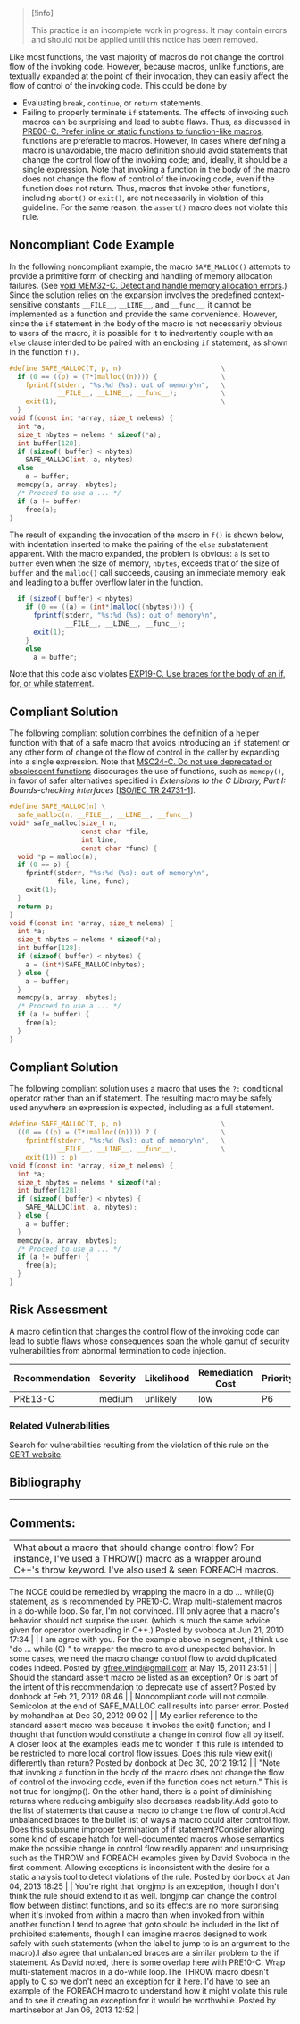 > [!info]  
>
> This practice is an incomplete work in progress. It may contain errors and should not be applied until this notice has been removed.

Like most functions, the vast majority of macros do not change the control flow of the invoking code. However, because macros, unlike functions, are textually expanded at the point of their invocation, they can easily affect the flow of control of the invoking code. This could be done by
-   Evaluating `break`, `continue`, or `return` statements.
-   Failing to properly terminate `if` statements.
The effects of invoking such macros can be surprising and lead to subtle flaws. Thus, as discussed in [PRE00-C. Prefer inline or static functions to function-like macros](PRE00-C_%20Prefer%20inline%20or%20static%20functions%20to%20function-like%20macros), functions are preferable to macros. However, in cases where defining a macro is unavoidable, the macro definition should avoid statements that change the control flow of the invoking code; and, ideally, it should be a single expression.
Note that invoking a function in the body of the macro does not change the flow of control of the invoking code, even if the function does not return. Thus, macros that invoke other functions, including `abort()` or `exit()`, are not necessarily in violation of this guideline. For the same reason, the `assert()` macro does not violate this rule.
## Noncompliant Code Example
In the following noncompliant example, the macro `SAFE_MALLOC()` attempts to provide a primitive form of checking and handling of memory allocation failures. (See [void MEM32-C. Detect and handle memory allocation errors](void%20MEM32-C_%20Detect%20and%20handle%20memory%20allocation%20errors).) Since the solution relies on the expansion involves the predefined context-sensitive constants `__FILE__`, `__LINE__`, and `__func__`, it cannot be implemented as a function and provide the same convenience. However, since the `if` statement in the body of the macro is not necessarily obvious to users of the macro, it is possible for it to inadvertently couple with an `else` clause intended to be paired with an enclosing `if` statement, as shown in the function `f()`.
``` c
#define SAFE_MALLOC(T, p, n)                         \
  if (0 == ((p) = (T*)malloc((n)))) {                \
    fprintf(stderr, "%s:%d (%s): out of memory\n",   \
            __FILE__, __LINE__, __func__);           \
    exit(1);                                         \
  }
void f(const int *array, size_t nelems) {
  int *a;
  size_t nbytes = nelems * sizeof(*a);
  int buffer[128];
  if (sizeof( buffer) < nbytes)
    SAFE_MALLOC(int, a, nbytes)
  else
    a = buffer;
  memcpy(a, array, nbytes);
  /* Proceed to use a ... */
  if (a != buffer)
    free(a);
}
```
The result of expanding the invocation of the macro in `f()` is shown below, with indentation inserted to make the pairing of the `else` substatement apparent. With the macro expanded, the problem is obvious: `a` is set to `buffer` even when the size of memory, `nbytes`, exceeds that of the size of `buffer` and the `malloc()` call succeeds, causing an immediate memory leak and leading to a buffer overflow later in the function.
``` java
  if (sizeof( buffer) < nbytes)
    if (0 == ((a) = (int*)malloc((nbytes)))) {
      fprintf(stderr, "%s:%d (%s): out of memory\n",
              __FILE__, __LINE__, __func__);
      exit(1);
    }
    else
      a = buffer;
```
Note that this code also violates [EXP19-C. Use braces for the body of an if, for, or while statement](EXP19-C_%20Use%20braces%20for%20the%20body%20of%20an%20if,%20for,%20or%20while%20statement).
## Compliant Solution
The following compliant solution combines the definition of a helper function with that of a safe macro that avoids introducing an `if` statement or any other form of change of the flow of control in the caller by expanding into a single expression.
Note that [MSC24-C. Do not use deprecated or obsolescent functions](MSC24-C_%20Do%20not%20use%20deprecated%20or%20obsolescent%20functions) discourages the use of functions, such as `memcpy()`, in favor of safer alternatives specified in *Extensions to the C Library, Part I: Bounds-checking interfaces* \[[ISO/IEC TR 24731-1](AA.-Bibliography_87152170.html#AA.Bibliography-ISO/IECTR24731-1-2007)\].
``` c
#define SAFE_MALLOC(n) \
  safe_malloc(n, __FILE__, __LINE__, __func__)
void* safe_malloc(size_t n,
                  const char *file,
                  int line,
                  const char *func) {
  void *p = malloc(n);
  if (0 == p) {
    fprintf(stderr, "%s:%d (%s): out of memory\n",
            file, line, func);
    exit(1);
  }
  return p;
}
void f(const int *array, size_t nelems) {
  int *a;
  size_t nbytes = nelems * sizeof(*a);
  int buffer[128];
  if (sizeof( buffer) < nbytes) {
    a = (int*)SAFE_MALLOC(nbytes);
  } else {
    a = buffer;
  }
  memcpy(a, array, nbytes);
  /* Proceed to use a ... */
  if (a != buffer) {
    free(a);
  }
}
```
## Compliant Solution
The following compliant solution uses a macro that uses the `?:` conditional operator rather than an if statement. The resulting macro may be safely used anywhere an expression is expected, including as a full statement.
``` c
#define SAFE_MALLOC(T, p, n)                         \
  ((0 == ((p) = (T*)malloc((n)))) ? (                \
    fprintf(stderr, "%s:%d (%s): out of memory\n",   \
            __FILE__, __LINE__, __func__),           \
    exit(1)) : p)
void f(const int *array, size_t nelems) {
  int *a;
  size_t nbytes = nelems * sizeof(*a);
  int buffer[128];
  if (sizeof( buffer) < nbytes) {
    SAFE_MALLOC(int, a, nbytes);
  } else {
    a = buffer;
  }
  memcpy(a, array, nbytes);
  /* Proceed to use a ... */
  if (a != buffer) {
    free(a);
  }
}
```
## Risk Assessment
A macro definition that changes the control flow of the invoking code can lead to subtle flaws whose consequences span the whole gamut of security vulnerabilities from abnormal termination to code injection.

| Recommendation | Severity | Likelihood | Remediation Cost | Priority | Level |
| ----|----|----|----|----|----|
| PRE13-C | medium | unlikely | low | P6 | L2 |

### Related Vulnerabilities
Search for vulnerabilities resulting from the violation of this rule on the [CERT website](https://www.kb.cert.org/vulnotes/bymetric?searchview&query=FIELD+KEYWORDS+contains+PRE14-C).
## Bibliography
------------------------------------------------------------------------
[](https://www.securecoding.cert.org/confluence/display/seccode/PRE12-C.+Do+not+define+unsafe+macros?showChildren=false&showComments=false) [](https://www.securecoding.cert.org/confluence/pages/viewpage.action?pageId=1064) [](https://www.securecoding.cert.org/confluence/display/seccode/PRE30-C.+Do+not+create+a+universal+character+name+through+concatenation?showChildren=false&showComments=false)
## Comments:

|  |
| ----|
| What about a macro that should change control flow? For instance, I've used a THROW() macro as a wrapper around C++'s throw keyword. I've also used & seen FOREACH macros.
The NCCE could be remedied by wrapping the macro in a do  ...  while(0) statement, as is recommended by PRE10-C. Wrap multi-statement macros in a do-while loop.
So far, I'm not convinced. I'll only agree that a macro's behavior should not surprise the user. (which is much the same advice given for operator overloading in C++.)
                                        Posted by svoboda at Jun 21, 2010 17:34
                                     |
| I am agree with you. For the example above in segment, ;I think use "do ... while (0) " to wrapper the macro to avoid unexpected behavior.
In some cases, we need the macro change control flow to avoid duplicated codes indeed.
                                        Posted by gfree.wind@gmail.com at May 15, 2011 23:51
                                     |
| Should the standard assert macro be listed as an exception? Or is part of the intent of this recommendation to deprecate use of assert?
                                        Posted by donbock at Feb 21, 2012 08:46
                                     |
| Noncompliant code will not compile. Semicolon at the end of SAFE_MALLOC call results into parser error.
                                        Posted by mohandhan at Dec 30, 2012 09:02
                                     |
| My earlier reference to the standard assert macro was because it invokes the exit() function; and I thought that function would constitute a change in control flow all by itself. A closer look at the examples leads me to wonder if this rule is intended to be restricted to more local control flow issues. Does this rule view exit() differently than return?
                                        Posted by donbock at Dec 30, 2012 19:12
                                     |
| "Note that invoking a function in the body of the macro does not change the flow of control of the invoking code, even if the function does not return." This is not true for longjmp(). On the other hand, there is a point of diminishing returns where reducing ambiguity also decreases readability.Add goto to the list of statements that cause a macro to change the flow of control.Add unbalanced braces to the bullet list of ways a macro could alter control flow. Does this subsume improper termination of if statement?Consider allowing some kind of escape hatch for well-documented macros whose semantics make the possible change in control flow readily apparent and unsurprising; such as the THROW and FOREACH examples given by David Svoboda in the first comment. Allowing exceptions is inconsistent with the desire for a static analysis tool to detect violations of the rule.
                                        Posted by donbock at Jan 04, 2013 18:25
                                     |
| You're right that longjmp is an exception, though I don't think the rule should extend to it as well. longjmp can change the control flow between distinct functions, and so its effects are no more surprising when it's invoked from within a macro than when invoked from within another function.I tend to agree that goto should be included in the list of prohibited statements, though I can imagine macros designed to work safely with such statements (when the label to jump to is an argument to the macro).I also agree that unbalanced braces are a similar problem to the if statement. As David noted, there is some overlap here with PRE10-C. Wrap multi-statement macros in a do-while loop.The THROW macro doesn't apply to C so we don't need an exception for it here. I'd have to see an example of the FOREACH macro to understand how it might violate this rule and to see if creating an exception for it would be worthwhile.
                                        Posted by martinsebor at Jan 06, 2013 12:52
                                     |

